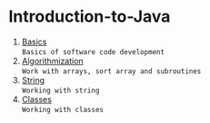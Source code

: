 # Introduction-to-Java
1. [Basics](https://github.com/Bublik202/Introduction-to-Java/tree/main/Basics) </br>```Basics of software code development```
2. [Algorithmization](https://github.com/Bublik202/Introduction-to-Java/tree/main/Algorithmization) </br>```Work with arrays, sort array and subroutines```
3. [String](https://github.com/Bublik202/Introduction-to-Java/tree/main/String) </br>```Working with string```
4. [Classes](https://github.com/Bublik202/Introduction-to-Java/tree/main/Classes) </br>```Working with classes```
